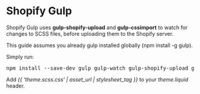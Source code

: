 <h1>Shopify Gulp</h1>
<p>Shopify Gulp uses <strong>gulp-shopify-upload</strong> and <strong>gulp-cssimport</strong> to watch for changes to SCSS files, before uploading them to the Shopify server.</p>
<p>This guide assumes you already gulp installed globally (npm install -g gulp).</p>
<p>Simply run:</p>
<pre>npm install --save-dev gulp gulp-watch gulp-shopify-upload gulp-cssimport</pre>
<p>Add <em>{{ 'theme.scss.css' | asset_url | stylesheet_tag }}</em> to your <em>theme.liquid</em> header.</p>
